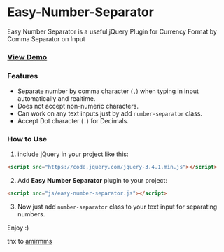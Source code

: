 # Easy-Number-Separator
Easy Number Separator is a useful jQuery Plugin for Currency Format by Comma Separator on Input

### <a href="https://amirsaa.github.io/Easy-Number-Separator/" target="_blank">View Demo</a>

### Features

- Separate number by comma character (`,`) when typing in input automatically and realtime.
- Does not accept non-numeric characters.
- Can work on any text inputs just by add `number-separator` class.
- Accept Dot character (`.`) for Decimals.

### How to Use

1. include jQuery in your project like this:
```html
<script src="https://code.jquery.com/jquery-3.4.1.min.js"></script>
```

2. Add **Easy Number Separator** plugin to your project:
```html
<script src="js/easy-number-separator.js"></script>
```  

3. Now just add `number-separator` class to your text input for separating numbers.

Enjoy :)

tnx to <a href="https://github.com/amirmms/" target="_blank">amirmms</a>